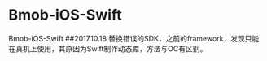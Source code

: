 # Bmob-iOS-Swift
Bmob-iOS-Swift
##2017.10.18
替换错误的SDK，之前的framework，发现只能在真机上使用，其原因为Swift制作动态库，方法与OC有区别。

